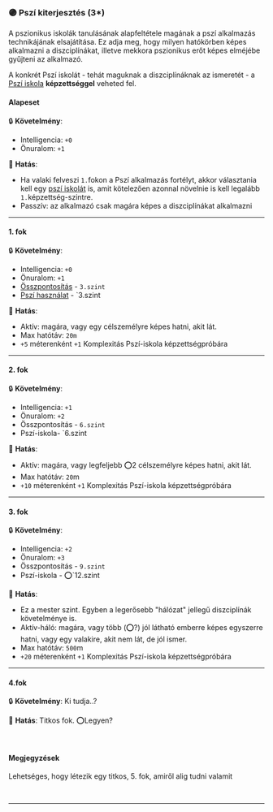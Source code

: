 ### 🟣 Pszí kiterjesztés (3*)

A pszionikus iskolák tanulásának alapfeltétele magának a pszí alkalmazás technikájának elsajátítása. Ez adja meg, hogy milyen hatókörben képes alkalmazni a diszciplínákat, illetve mekkora pszionikus erőt képes elméjébe gyűjteni az alkalmazó.

A konkrét Pszí iskolát - tehát maguknak a diszciplínáknak az ismeretét - a [Pszí iskola](../kepzettsegek/pszi_hasznalat.md) **képzettséggel** veheted fel.

#### Alapeset

🔒 **Követelmény**:
- Intelligencia: `+0`
- Önuralom: `+1`

🌟 **Hatás**:
- Ha valaki felveszi `1.`fokon a Pszí alkalmazás fortélyt, akkor választania kell egy [pszí iskolát](../kepzettsegek/pszi_hasznalat.md) is, amit kötelezően azonnal növelnie is kell legalább `1.`képzettség-szintre.
- Passzív: az alkalmazó csak magára képes a diszciplínákat alkalmazni﻿

---
#### 1. fok

🔒 **Követelmény**:
- Intelligencia: `+0`
- Önuralom: `+1`
- [Összpontosítás](../kepzettsegek/osszpontositas.md) - `3.szint`
- [Pszí használat](../kepzettsegek/pszi_hasznalat.md) - `3.szint

🌟 **Hatás**:
- Aktív: magára, vagy egy célszemélyre képes hatni, akit lát.﻿
- Max hatótáv: `20m`
- `+5` méterenként `+1` Komplexitás Pszí-iskola képzettségpróbára

---
#### 2. fok

🔒 **Követelmény**:
- Intelligencia: `+1`
- Önuralom: `+2`
- Összpontosítás - `6.szint`
- Pszí-iskola- `6.szint

🌟 **Hatás**:
- Aktív: magára, vagy legfeljebb ⭕2 célszemélyre képes hatni, akit lát.﻿
- Max hatótáv: `20`m
- `+10` méterenként `+1` Komplexitás Pszí-iskola képzettségpróbára

---
#### 3. fok

🔒 **Követelmény**:
- Intelligencia: `+2`
- Önuralom: `+3`
- Összpontosítás - `9.szint`
- Pszí-iskola - ⭕`12.szint

🌟 **Hatás**:
- Ez a mester szint. Egyben a legerősebb "hálózat" jellegű diszciplínák követelménye is.
- Aktív-háló: magára, vagy több (⭕?) jól látható emberre képes egyszerre hatni, vagy egy valakire, akit nem lát, de jól ismer.﻿
- Max hatótáv: `500`m
- `+20` méterenként `+1` Komplexitás Pszí-iskola képzettségpróbára

---
#### 4.fok

🔒 **Követelmény**: Ki tudja..?

🌟 **Hatás**: Titkos fok. ⭕Legyen?

<br />

#### Megjegyzések

Lehetséges, hogy létezik egy titkos, 5. fok, amiről alig tudni valamit

<br />

---
